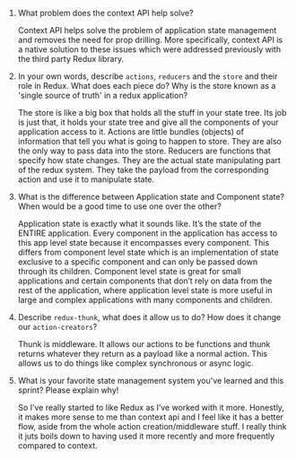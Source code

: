 1. What problem does the context API help solve?

    Context API helps solve the problem of application state management and removes the need for prop drilling. More specifically, context API is a native solution to these issues which were addressed previously with the third party Redux library.

1. In your own words, describe `actions`, `reducers` and the `store` and their role in Redux. What does each piece do? Why is the store known as a 'single source of truth' in a redux application?

    The store is like a big box that holds all the stuff in your state tree. Its job is just that, it holds your state tree and give all the components of your application access to it.
    Actions are little bundles (objects) of information that tell you what is going to happen to store. They are also the only way to pass data into the store.
    Reducers are functions that specify how state changes. They are the actual state manipulating part of the redux system. They take the payload from the corresponding action and use it to manipulate state.


1. What is the difference between Application state and Component state? When would be a good time to use one over the other?

    Application state is exactly what it sounds like. It’s the state of the ENTIRE application. Every component in the application has access to this app level state because it encompasses every component. This differs from component level state which is an implementation of state exclusive to a specific component and can only be passed down through its children. Component level state is great for small applications and certain components that don’t rely on data from the rest of the application, where application level state is more useful in  large and complex applications with many components and children.

1. Describe `redux-thunk`, what does it allow us to do? How does it change our `action-creators`?

    Thunk is middleware. It allows our actions to be functions and thunk returns whatever they return as a payload like a normal action. This allows us to do things like complex synchronous or async logic.

1. What is your favorite state management system you've learned and this sprint? Please explain why!

    So I’ve really started to like Redux as I’ve worked with it more. Honestly, it makes more sense to me than context api and I feel like it has a better flow, aside from the whole action creation/middleware stuff. I really think it juts boils down to having used it more recently and more frequently compared to context.